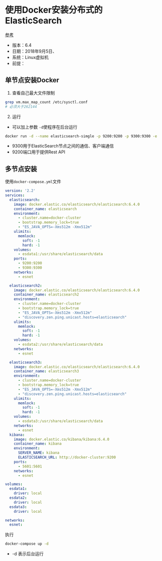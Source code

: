 # 使用Docker安装分布式的ElasticSearch

[参考](https://www.elastic.co/guide/en/elasticsearch/reference/6.4/docker.html)

* 版本：6.4
* 日期：2018年9月5日、
* 系统：Linux虚拟机
* 前提：

## 单节点安装Docker

1. 查看自己最大文件限制

```sh
grep vm.max_map_count /etc/sysctl.conf
# 必须大于262144
```

2. 运行

* 可以加上参数 `-d`使程序在后台运行

```sh
docker run -d --name elasticsearch-simgle -p 9200:9200 -p 9300:9300 -e "discovery.type=single-node" docker.elastic.co/elasticsearch/elasticsearch:6.4.0
```

* 9300用于ElasticSearch节点之间的通信、客户端通信
* 9200端口用于提供Rest API

## 多节点安装

使用`docker-compose.yml`文件

```yml
version: '2.2'
services:
  elasticsearch:
    image: docker.elastic.co/elasticsearch/elasticsearch:6.4.0
    container_name: elasticsearch
    environment:
      - cluster.name=docker-cluster
      - bootstrap.memory_lock=true
      - "ES_JAVA_OPTS=-Xms512m -Xmx512m"
    ulimits:
      memlock:
        soft: -1
        hard: -1
    volumes:
      - esdata1:/usr/share/elasticsearch/data
    ports:
      - 9200:9200
      - 9300:9300
    networks:
      - esnet

  elasticsearch2:
    image: docker.elastic.co/elasticsearch/elasticsearch:6.4.0
    container_name: elasticsearch2
    environment:
      - cluster.name=docker-cluster
      - bootstrap.memory_lock=true
      - "ES_JAVA_OPTS=-Xms512m -Xmx512m"
      - "discovery.zen.ping.unicast.hosts=elasticsearch"
    ulimits:
      memlock:
        soft: -1
        hard: -1
    volumes:
      - esdata2:/usr/share/elasticsearch/data
    networks:
      - esnet

  elasticsearch3:
    image: docker.elastic.co/elasticsearch/elasticsearch:6.4.0
    container_name: elasticsearch3
    environment:
      - cluster.name=docker-cluster
      - bootstrap.memory_lock=true
      - "ES_JAVA_OPTS=-Xms512m -Xmx512m"
      - "discovery.zen.ping.unicast.hosts=elasticsearch"
    ulimits:
      memlock:
        soft: -1
        hard: -1
    volumes:
      - esdata3:/usr/share/elasticsearch/data
    networks:
      - esnet
  kibana:
    image: docker.elastic.co/kibana/kibana:6.4.0
    container_name: kibana
    environment:
      SERVER_NAME: kibana
      ELASTICSEARCH_URL: http://docker-cluster:9200
    ports:
      - 5601:5601
    networks:
      - esnet

volumes:
  esdata1:
    driver: local
  esdata2:
    driver: local
  esdata3:
    driver: local

networks:
  esnet:
```

执行

```sh
docker-compose up -d
```

* -d 表示后台运行